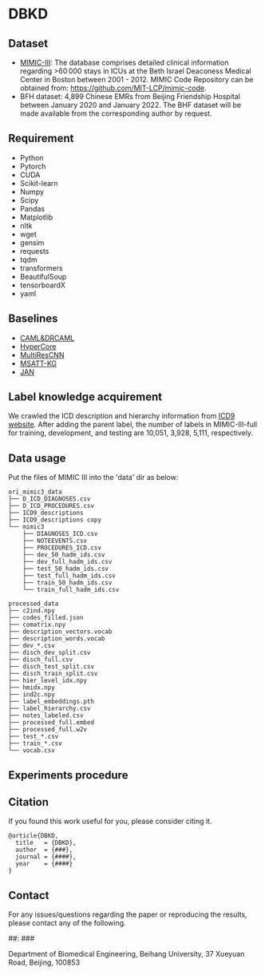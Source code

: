 # DBKD
## Dataset
* [MIMIC-III](https://mimic.mit.edu/): The database comprises detailed clinical information regarding >60 000 stays in ICUs at the Beth Israel Deaconess Medical Center in Boston between 2001 - 2012. MIMIC Code Repository can be obtained from: https://github.com/MIT-LCP/mimic-code.
* BFH dataset: 4,899 Chinese EMRs from Beijing Friendship Hospital between January 2020 and January 2022. The BHF dataset will be made available from the corresponding author by request.

## Requirement
* Python
* Pytorch
* CUDA
* Scikit-learn
* Numpy
* Scipy
* Pandas
* Matplotlib
* nltk
* wget
* gensim
* requests
* tqdm
* transformers
* BeautifulSoup
* tensorboardX
* yaml

## Baselines
* [CAML&DRCAML](https://github.com/jamesmullenbach/caml-mimic)
* [HyperCore](https://aclanthology.org/2020.acl-main.282/)
* [MultiResCNN](https://github.com/foxlf823/Multi-Filter-Residual-Convolutional-Neural-Network)
* [MSATT-KG](https://dl.acm.org/doi/abs/10.1145/3357384.3357897)
* [JAN](https://ieeexplore.ieee.org/document/9822203)

## Label knowledge acquirement
We crawled the ICD description and hierarchy information from [ICD9 website](http://www.icd9data.com/). After adding the parent label, the number of labels in MIMIC-III-full for training, development, and testing are 10,051, 3,928, 5,111, respectively.


## Data usage
Put the files of MIMIC III into the 'data' dir as below:
```
ori_mimic3_data
├── D_ICD_DIAGNOSES.csv
├── D_ICD_PROCEDURES.csv
├── ICD9_descriptions
├── ICD9_descriptions copy
└── mimic3
    ├── DIAGNOSES_ICD.csv
    ├── NOTEEVENTS.csv
    ├── PROCEDURES_ICD.csv
    ├── dev_50_hadm_ids.csv
    ├── dev_full_hadm_ids.csv
    ├── test_50_hadm_ids.csv
    ├── test_full_hadm_ids.csv
    ├── train_50_hadm_ids.csv
    └── train_full_hadm_ids.csv
```

```
processed_data
├── c2ind.npy
├── codes_filled.json
├── comatrix.npy
├── description_vectors.vocab
├── description_words.vocab
├── dev_*.csv
├── disch_dev_split.csv
├── disch_full.csv
├── disch_test_split.csv
├── disch_train_split.csv
├── hier_level_idx.npy
├── hmidx.npy
├── ind2c.npy
├── label_embeddings.pth
├── label_hierarchy.csv
├── notes_labeled.csv
├── processed_full.embed
├── processed_full.w2v
├── test_*.csv
├── train_*.csv
└── vocab.csv
```
## Experiments procedure
## Citation
If you found this work useful for you, please consider citing it.
```
@article{DBKD,
  title   = {DBKD},
  author  = {###},
  journal = {####},
  year    = {####}
}
```
## Contact
For any issues/questions regarding the paper or reproducing the results, please contact any of the following.

##: ###

Department of Biomedical Engineering, Beihang University, 37 Xueyuan Road, Beijing, 100853

